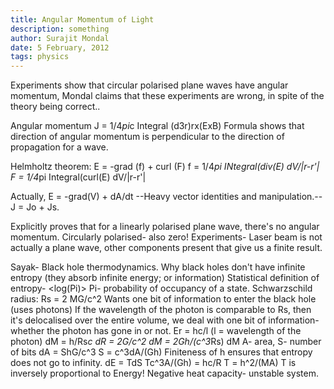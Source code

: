 ```yaml
---
title: Angular Momentum of Light
description: something
author: Surajit Mondal
date: 5 February, 2012
tags: physics
---
```


Experiments show that circular polarised plane waves have angular momentum, Mondal claims that these experiments are wrong, in spite of the theory being correct..

Angular momentum
J = 1/4*pi*c Integral (d3r)rx(ExB)
Formula shows that direction of angular momentum is perpendicular to the direction of propagation for a wave.

Helmholtz theorem:
E = -grad (f) + curl (F)
f = 1/4*pi INtegral(div(E) dV/|r-r'|
F = 1/4*pi Integral(curl(E) dV/|r-r'|

Actually, E = -grad(V) + dA/dt
--Heavy vector identities and manipulation.--
J = Jo + Js.

Explicitly proves that for a linearly polarised plane wave, there's no angular momentum.
Circularly polarised- also zero!
Experiments- Laser beam is not actually a plane wave, other components present that give us a finite result.


Sayak- Black hole thermodynamics.
Why black holes don't have infinite entropy (they absorb infinite energy; or information)
Statistical definition of entropy- <log(Pi)> Pi- probability of occupancy of a state.
Schwarzschild radius: Rs = 2 MG/c^2
Wants one bit of information to enter the black hole (uses photons)
If the wavelength of the photon is comparable to Rs, then it's delocalised over the entire volume, we deal with one bit of information- whether the photon has gone in or not.
Er = hc/l (l = wavelength of the photon)
dM = h/Rs*c
dR = 2G/c^2 dM = 2Gh/(c^3*Rs) dM
A- area, S- number of bits
dA = ShG/c^3
S = c^3dA/(Gh)
Finiteness of h ensures that entropy does not go to infinity.
dE = TdS
Tc^3A/(Gh) = hc/R
T = h^2/(MA)
T is inversely proportional to Energy!
Negative heat capacity- unstable system.
